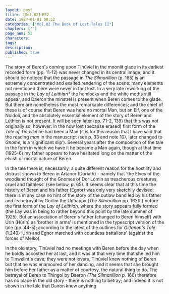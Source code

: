 ```yaml
---
layout: post
title: 【Vol.02】P52.
date: 1984-01-01 00:52
categories: ["Vol.02 The Book of Lost Tales II"]
chapters: [""]
page_num: 52
characters: 
tags: 
description: 
published: true
---
```


<p style="text-indent: 0;">
The story of Beren's coming upon Tinúviel in the moonlit glade in its earliest recorded form (pp. 11-12) was never changed in its central image; and it should be noticed that the passage in <I>The Silmarillion</I> (p. 165) is an extremely concentrated and exalted rendering of the scene: many elements not mentioned there were never in fact lost. In a very late reworking of the passage in the <I>Lay of Leithian*</I> the hemlocks and the white moths still appear, and Daeron the minstrel is present when Beren comes to the glade. But there are nonetheless the most remarkable differences; and the chief of these is of course that Beren was here no mortal Man, but an Elf, one of the Noldoli, and the absolutely essential element of the story of Beren and Lúthien is not present. It will be seen later (pp. 71-2, 139) that this was not originally so, however: in the now lost (because erased) first form of the <I>Tale of Tinúviel</I> he had been a Man (it is for this reason that I have said that the reading <I>man</I> in the manuscript (see p. 33 and note 10), later changed to <I>Gnome,</I> is a ‘significant slip’). Several years after the composition of the tale in the form in which we have it he became a Man again, though at that time (1925-6) my father appears to have hesitated long on the matter of the elvish or mortal nature of Beren.
</p>

In the tale there is, necessarily, a quite different reason for the hostility and distrust shown to Beren in Artanor (Doriath) - namely that ‘the Elves of the woodland thought of the Gnomes of Dor Lómin as treacherous creatures, cruel and faithless’ (see below, p. 65). It seems clear that at this time the history of Beren and his father (Egnor) was only very sketchily devised; there is in any case no hint of the story of the outlaw band led by his father and its betrayal by Gorlim the Unhappy <I>(The Silmarillion</I> pp. 162ff.) before the first form of the <I>Lay of Leithian,</I> where the story appears fully formed (the Lay was in being to rather beyond this point by the late summer of 1925). But an association of Beren's father (changed to Beren himself) with Úrin (Húrin) as ‘brother in arms’ is mentioned in the typescript version of the tale (pp. 44-5); according to the latest of the outlines for <I>Gilfanon's Tale</I> (1.240) ‘Úrin and Egnor marched with countless battalions' (against the forces of Melko).

In the old story, Tinúviel had no meetings with Beren before the day when he boldly accosted her at last, and it was at that very time that she led him to Tinwelint's cave; they were not lovers, Tinúviel knew nothing of Beren but that he was enamoured of her dancing, and it seems that she brought him before her father as a matter of courtesy, the natural thing to do. The betrayal of Beren to Thingol by Daeron <I>(The Silmarillion p.</I> 166) therefore has no place in the old story - there is nothing to betray; and indeed it is not shown in the tale that Dairon knew anything

